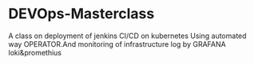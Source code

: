 # DEVOps-Masterclass
A class on deployment of jenkins CI/CD on kubernetes Using automated way OPERATOR.And monitoring of infrastructure log by GRAFANA loki&amp;promethius
